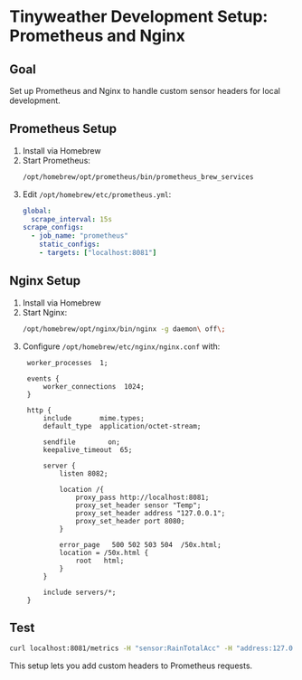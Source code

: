 # Tinyweather Development Setup: Prometheus and Nginx

## Goal
Set up Prometheus and Nginx to handle custom sensor headers for local development.

## Prometheus Setup
1. Install via Homebrew
2. Start Prometheus: 
   ```bash
   /opt/homebrew/opt/prometheus/bin/prometheus_brew_services
   ```
3. Edit `/opt/homebrew/etc/prometheus.yml`:
   ```yaml
   global:
     scrape_interval: 15s
   scrape_configs:
     - job_name: "prometheus"
       static_configs:
       - targets: ["localhost:8081"]
   ```

## Nginx Setup
1. Install via Homebrew
2. Start Nginx: 
   ```bash
   /opt/homebrew/opt/nginx/bin/nginx -g daemon\ off\;
   ```
3. Configure `/opt/homebrew/etc/nginx/nginx.conf` with:
   ```nginx
    worker_processes  1;

    events {
        worker_connections  1024;
    }

    http {
        include       mime.types;
        default_type  application/octet-stream;
        
        sendfile        on;
        keepalive_timeout  65;

        server {
            listen 8082;
            
            location /{
                proxy_pass http://localhost:8081;
                proxy_set_header sensor "Temp";
                proxy_set_header address "127.0.0.1";
                proxy_set_header port 8080;
            }

            error_page   500 502 503 504  /50x.html;
            location = /50x.html {
                root   html;
            }
        }

        include servers/*;
    }
   ```

## Test
```bash
curl localhost:8081/metrics -H "sensor:RainTotalAcc" -H "address:127.0.0.1" -H "port:8080"
```

This setup lets you add custom headers to Prometheus requests.
